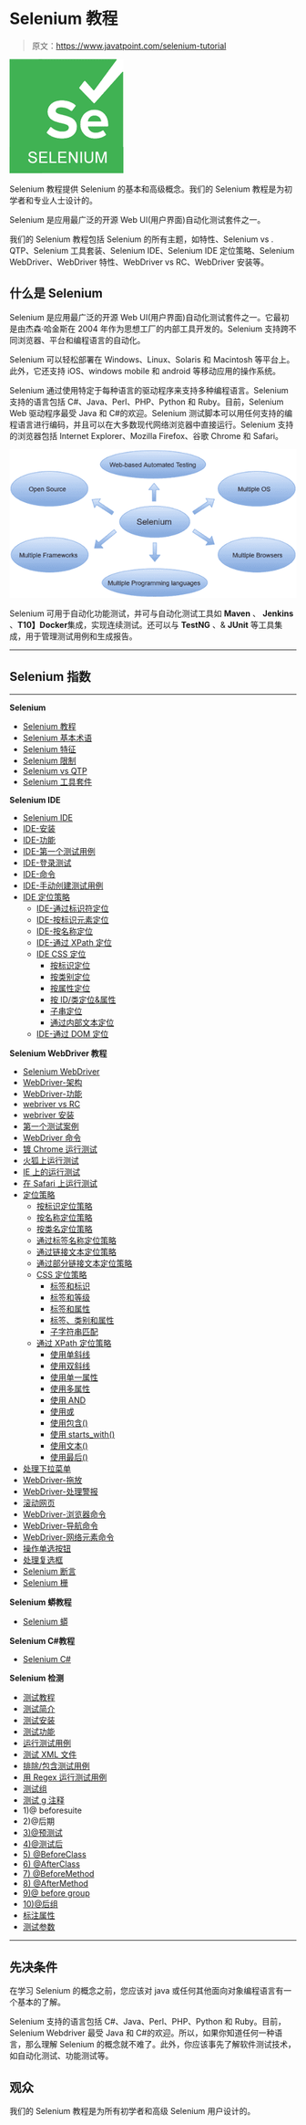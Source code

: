 # Selenium 教程

> 原文：<https://www.javatpoint.com/selenium-tutorial>

![Selenium Tutorial](img/397e2ed07a5eb0d59c2e6f3666c755c9.png)

Selenium 教程提供 Selenium 的基本和高级概念。我们的 Selenium 教程是为初学者和专业人士设计的。

Selenium 是应用最广泛的开源 Web UI(用户界面)自动化测试套件之一。

我们的 Selenium 教程包括 Selenium 的所有主题，如特性、Selenium vs . QTP、Selenium 工具套装、Selenium IDE、Selenium IDE 定位策略、Selenium WebDriver、WebDriver 特性、WebDriver vs RC、WebDriver 安装等。

## 什么是 Selenium

Selenium 是应用最广泛的开源 Web UI(用户界面)自动化测试套件之一。它最初是由杰森·哈金斯在 2004 年作为思想工厂的内部工具开发的。Selenium 支持跨不同浏览器、平台和编程语言的自动化。

Selenium 可以轻松部署在 Windows、Linux、Solaris 和 Macintosh 等平台上。此外，它还支持 iOS、windows mobile 和 android 等移动应用的操作系统。

Selenium 通过使用特定于每种语言的驱动程序来支持多种编程语言。Selenium 支持的语言包括 C#、Java、Perl、PHP、Python 和 Ruby。目前，Selenium Web 驱动程序最受 Java 和 C#的欢迎。Selenium 测试脚本可以用任何支持的编程语言进行编码，并且可以在大多数现代网络浏览器中直接运行。Selenium 支持的浏览器包括 Internet Explorer、Mozilla Firefox、谷歌 Chrome 和 Safari。

![Selenium Tutorial What is Selenium](img/8da9808390b16fb3daa3cc9b71d5a0f9.png)

Selenium 可用于自动化功能测试，并可与自动化测试工具如 **Maven** 、 **Jenkins** 、**T10】Docker**集成，实现连续测试。还可以与 **TestNG** 、& **JUnit** 等工具集成，用于管理测试用例和生成报告。

* * *

## Selenium 指数

* * *

**Selenium**

*   [Selenium 教程](selenium-tutorial)
*   [Selenium 基本术语](selenium-basic-terminology)
*   [Selenium 特征](selenium-features)
*   [Selenium 限制](selenium-limitations)
*   [Selenium vs QTP](selenium-vs-qtp)
*   [Selenium 工具套件](selenium-tool-suite)

**Selenium IDE**

*   [Selenium IDE](selenium-ide)
*   [IDE-安装](selenium-ide-installation)
*   [IDE-功能](selenium-ide-features)
*   [IDE-第一个测试用例](selenium-ide-first-test-case)
*   [IDE-登录测试](selenium-ide-login-test)
*   [IDE-命令](selenium-ide-commands)
*   [IDE-手动创建测试用例](selenium-ide-creating-test-cases-manually)
*   [IDE 定位策略](selenium-ide-locating-strategies)
    *   [IDE-通过标识符定位](selenium-ide-locating-strategies-by-identifier)
    *   [IDE-按标识元素定位](selenium-ide-locating-strategies-by-id)
    *   [IDE-按名称定位](selenium-ide-locating-strategies-by-name)
    *   [IDE-通过 XPath 定位](selenium-ide-locating-strategies-by-xpath)
    *   [IDE CSS 定位](selenium-ide-locating-strategies-by-css)
        *   [按标识定位](selenium-css-selector-id)
        *   [按类别定位](selenium-css-selector-class)
        *   [按属性定位](selenium-css-selector-attribute)
        *   [按 ID/类定位&属性](selenium-css-selector-id-class-and-attribute)
        *   [子串定位](selenium-css-selector-sub-string)
        *   [通过内部文本定位](selenium-css-selector-inner-text)
    *   [IDE-通过 DOM 定位](selenium-ide-locating-strategies-by-dom)

**Selenium WebDriver 教程**

*   [Selenium WebDriver](selenium-webdriver)
*   [WebDriver-架构](selenium-webdriver-architecture)
*   [WebDriver-功能](selenium-webdriver-features)
*   [webriver vs RC](selenium-webdriver-vs-selenium-rc)
*   [webriver 安装](selenium-webdriver-installation)
*   [第一个测试案例](selenium-webdriver-first-test-case)
*   [WebDriver 命令](selenium-webdriver-commands)
*   [镀 Chrome 运行测试](selenium-webdriver-running-test-on-chrome-browser)
*   [火狐上运行测试](selenium-webdriver-running-test-on-firefox-browser-gecko-driver)
*   [IE 上的运行测试](selenium-webdriver-running-test-on-ie-browser)
*   [在 Safari 上运行测试](selenium-webdriver-running-test-on-safari-browser)
*   [定位策略](selenium-webdriver-locating-strategies)
    *   [按标识定位策略](selenium-webdriver-locating-strategies-by-id)
    *   [按名称定位策略](selenium-webdriver-locating-strategies-by-name)
    *   [按类名定位策略](selenium-webdriver-locating-strategies-by-class-name)
    *   [通过标签名称定位策略](selenium-webdriver-locating-strategies-by-tag-name)
    *   [通过链接文本定位策略](selenium-webdriver-locating-strategies-by-link-text)
    *   [通过部分链接文本定位策略](selenium-webdriver-locating-strategies-by-partial-link-text)
    *   [CSS 定位策略](selenium-webdriver-locating-strategies-by-css)
        *   [标签和标识](webdriver-locating-strategies-by-css-tag-and-id)
        *   [标签和等级](webdriver-locating-strategies-by-css-tag-and-class)
        *   [标签和属性](webdriver-locating-strategies-by-css-tag-and-attribute)
        *   [标签、类别和属性](webdriver-locating-strategies-by-css-tag-class-and-attribute)
        *   [子字符串匹配](webdriver-locating-strategies-by-css-sub-string-matches)
    *   [通过 XPath 定位策略](selenium-webdriver-locating-strategies-by-xpath)
        *   [使用单斜线](webdriver-locating-strategies-by-xpath-using-single-slash)
        *   [使用双斜线](webdriver-locating-strategies-by-xpath-using-double-slash)
        *   [使用单一属性](webdriver-locating-strategies-by-xpath-using-single-attribute)
        *   [使用多属性](webdriver-locating-strategies-by-xpath-using-multiple-attribute)
        *   [使用 AND](webdriver-locating-strategies-by-xpath-using-and)
        *   [使用或](webdriver-locating-strategies-by-xpath-using-or)
        *   [使用包含()](webdriver-locating-strategies-by-xpath-using-contains)
        *   [使用 starts_with()](webdriver-locating-strategies-by-xpath-using-starts_with)
        *   [使用文本()](webdriver-locating-strategies-by-xpath-using-text)
        *   [使用最后()](webdriver-locating-strategies-by-xpath-using-last)
*   [处理下拉菜单](selenium-webdriver-handling-drop-downs)
*   [WebDriver-拖放](selenium-webdriver-drag-and-drop)
*   [WebDriver-处理警报](selenium-webdriver-handling-alerts)
*   [滚动网页](selenium-webdriver-scrolling-web-page)
*   [WebDriver-浏览器命令](selenium-webdriver-browser-commands)
*   [WebDriver-导航命令](selenium-webdriver-navigation-commands)
*   [WebDriver-网络元素命令](selenium-webdriver-webelement-commands)
*   [操作单选按钮](selenium-webdriver-handling-radio-buttons)
*   [处理复选框](selenium-webdriver-handling-checkbox)
*   [Selenium 断言](selenium-assertions)
*   [Selenium 栅](selenium-grid)

**Selenium 蟒教程**

*   [Selenium 蟒](selenium-python)

**Selenium C#教程**

*   [Selenium C#](selenium-csharp)

**Selenium 检测**

*   [测试教程](testng-tutorial)
*   [测试简介](testng-introduction)
*   [测试安装](testng-installation-in-eclipse)
*   [测试功能](features-of-testng)
*   [运行测试用例](running-test-cases-in-testng)
*   [测试 XML 文件](how-to-create-xml-file-in-testng)
*   [排除/包含测试用例](exclude-include-test-cases-in-testng)
*   [用 Regex 运行测试用例](how-to-use-regex-in-testng)
*   [测试组](testng-groups)
*   [测试 g 注释](testng-annotations)
*   1)@ beforesuite
*   2)@后期
*   [3)@预测试](testng-beforetest-annotation)
*   [4)@测试后](testng-aftertest-annotation)
*   [5) @BeforeClass](testng-beforeclass-annotation)
*   [6) @AfterClass](testng-afterclass-annotation)
*   [7) @BeforeMethod](testng-beforemethod-annotation)
*   [8) @AfterMethod](testng-aftermethod-annotation)
*   [9)@ before group](testng-beforegroups-annotation)
*   [10)@后组](testng-aftergroups-annotation)
*   [标注属性](testng-annotation-attributes)
*   [测试参数](testng-parameters)

* * *

## 先决条件

在学习 Selenium 的概念之前，您应该对 java 或任何其他面向对象编程语言有一个基本的了解。

Selenium 支持的语言包括 C#、Java、Perl、PHP、Python 和 Ruby。目前，Selenium Webdriver 最受 Java 和 C#的欢迎。所以，如果你知道任何一种语言，那么理解 Selenium 的概念就不难了。此外，你应该事先了解软件测试技术，如自动化测试、功能测试等。

## 观众

我们的 Selenium 教程是为所有初学者和高级 Selenium 用户设计的。